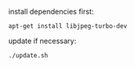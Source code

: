 install dependencies first: 

	apt-get install libjpeg-turbo-dev

update if necessary: 

    ./update.sh
